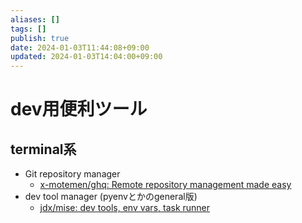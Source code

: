```yaml
---
aliases: []
tags: []
publish: true
date: 2024-01-03T11:44:08+09:00
updated: 2024-01-03T14:04:00+09:00
---
```


# dev用便利ツール

## terminal系
- Git repository manager
	- [x\-motemen/ghq: Remote repository management made easy](https://github.com/x-motemen/ghq)
- dev tool manager (pyenvとかのgeneral版)
	- [jdx/mise: dev tools, env vars, task runner](https://github.com/jdx/mise)